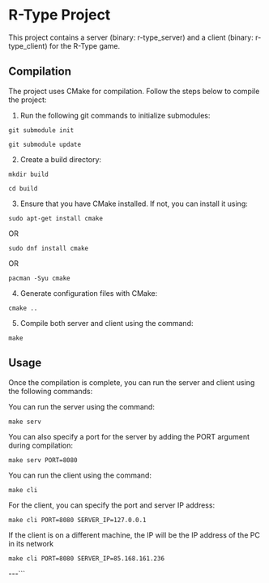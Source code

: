 # R-Type Project

This project contains a server (binary: r-type_server) and a client (binary: r-type_client) for the R-Type game.

## Compilation

The project uses CMake for compilation. Follow the steps below to compile the project:

   1. Run the following git commands to initialize submodules:

    git submodule init

    git submodule update

   2. Create a build directory:

    mkdir build

    cd build

   3. Ensure that you have CMake installed. If not, you can install it using:

    sudo apt-get install cmake

   OR

    sudo dnf install cmake

   OR

    pacman -Syu cmake

   4. Generate configuration files with CMake:

    cmake ..

   5. Compile both server and client using the command:

    make

## Usage

Once the compilation is complete, you can run the server and client using the following commands:

   You can run the server using the command:

    make serv

   You can also specify a port for the server by adding the PORT argument during compilation:

    make serv PORT=8080

   You can run the client using the command:

    make cli

   For the client, you can specify the port and server IP address:

    make cli PORT=8080 SERVER_IP=127.0.0.1

   If the client is on a different machine, the IP will be the IP address of the PC in its network

    make cli PORT=8080 SERVER_IP=85.168.161.236
---```